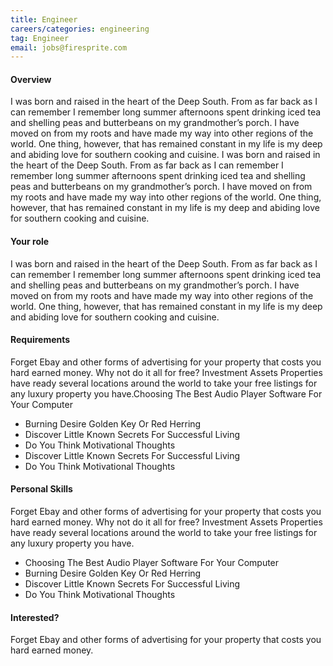 ```yaml
---
title: Engineer
careers/categories: engineering
tag: Engineer
email: jobs@firesprite.com
---
```

#### Overview

I was born and raised in the heart of the Deep South. From as far back as I can remember I remember long summer afternoons spent drinking iced tea and shelling peas and butterbeans on my grandmother’s porch. I have moved on from my roots and have made my way into other regions of the world. One thing, however, that has remained constant in my life is my deep and abiding love for southern cooking and cuisine. I was born and raised in the heart of the Deep South. From as far back as I can remember I remember long summer afternoons spent drinking iced tea and shelling peas and butterbeans on my grandmother’s porch. I have moved on from my roots and have made my way into other regions of the world. One thing, however, that has remained constant in my life is my deep and abiding love for southern cooking and cuisine.

#### Your role

I was born and raised in the heart of the Deep South. From as far back as I can remember I remember long summer afternoons spent drinking iced tea and shelling peas and butterbeans on my grandmother’s porch. I have moved on from my roots and have made my way into other regions of the world. One thing, however, that has remained constant in my life is my deep and abiding love for southern cooking and cuisine.

#### Requirements

Forget Ebay and other forms of advertising for your property that costs you hard earned money. Why not do it all for free? Investment Assets Properties have ready several locations around the world to take your free listings for any luxury property you have.Choosing The Best Audio Player Software For Your Computer

* Burning Desire Golden Key Or Red Herring
* Discover Little Known Secrets For Successful Living
* Do You Think Motivational Thoughts
* Discover Little Known Secrets For Successful Living
* Do You Think Motivational Thoughts

#### Personal Skills

Forget Ebay and other forms of advertising for your property that costs you hard earned money. Why not do it all for free? Investment Assets Properties have ready several locations around the world to take your free listings for any luxury property you have.

* Choosing The Best Audio Player Software For Your Computer
* Burning Desire Golden Key Or Red Herring
* Discover Little Known Secrets For Successful Living
* Do You Think Motivational Thoughts

#### Interested?

Forget Ebay and other forms of advertising for your property that costs you hard earned money.
